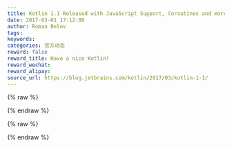 ```yaml
---
title: Kotlin 1.1 Released with JavaScript Support, Coroutines and more
date: 2017-03-01 17:12:00
author: Roman Belov
tags:
keywords:
categories: 官方动态
reward: false
reward_title: Have a nice Kotlin!
reward_wechat:
reward_alipay:
source_url: https://blog.jetbrains.com/kotlin/2017/03/kotlin-1-1/
---
```



{% raw %}
<p><center></center></p>
{% endraw %}


{% raw %}
<p></p>
{% endraw %}

